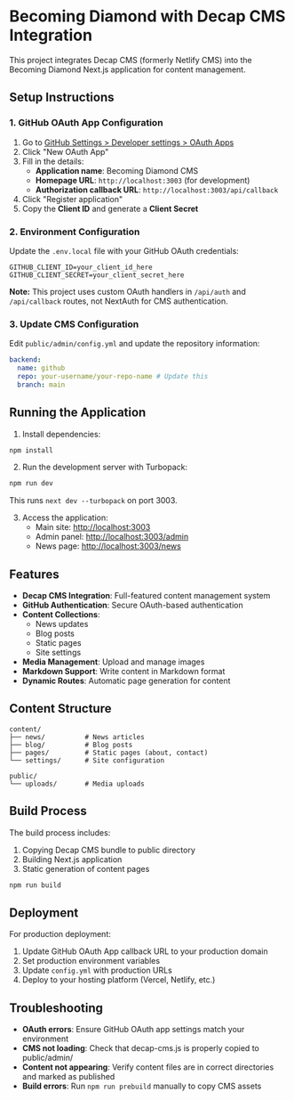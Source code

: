 # Becoming Diamond with Decap CMS Integration

This project integrates Decap CMS (formerly Netlify CMS) into the Becoming Diamond Next.js application for content management.

## Setup Instructions

### 1. GitHub OAuth App Configuration

1. Go to [GitHub Settings > Developer settings > OAuth Apps](https://github.com/settings/developers)
2. Click "New OAuth App"
3. Fill in the details:
   - **Application name**: Becoming Diamond CMS
   - **Homepage URL**: `http://localhost:3003` (for development)
   - **Authorization callback URL**: `http://localhost:3003/api/callback`
4. Click "Register application"
5. Copy the **Client ID** and generate a **Client Secret**

### 2. Environment Configuration

Update the `.env.local` file with your GitHub OAuth credentials:

```env
GITHUB_CLIENT_ID=your_client_id_here
GITHUB_CLIENT_SECRET=your_client_secret_here
```

**Note:** This project uses custom OAuth handlers in `/api/auth` and `/api/callback` routes, not NextAuth for CMS authentication.

### 3. Update CMS Configuration

Edit `public/admin/config.yml` and update the repository information:

```yaml
backend:
  name: github
  repo: your-username/your-repo-name # Update this
  branch: main
```

## Running the Application

1. Install dependencies:
```bash
npm install
```

2. Run the development server with Turbopack:
```bash
npm run dev
```

This runs `next dev --turbopack` on port 3003.

3. Access the application:
   - Main site: [http://localhost:3003](http://localhost:3003)
   - Admin panel: [http://localhost:3003/admin](http://localhost:3003/admin)
   - News page: [http://localhost:3003/news](http://localhost:3003/news)

## Features

- **Decap CMS Integration**: Full-featured content management system
- **GitHub Authentication**: Secure OAuth-based authentication
- **Content Collections**:
  - News updates
  - Blog posts
  - Static pages
  - Site settings
- **Media Management**: Upload and manage images
- **Markdown Support**: Write content in Markdown format
- **Dynamic Routes**: Automatic page generation for content

## Content Structure

```
content/
├── news/          # News articles
├── blog/          # Blog posts
├── pages/         # Static pages (about, contact)
└── settings/      # Site configuration

public/
└── uploads/       # Media uploads
```

## Build Process

The build process includes:
1. Copying Decap CMS bundle to public directory
2. Building Next.js application
3. Static generation of content pages

```bash
npm run build
```

## Deployment

For production deployment:

1. Update GitHub OAuth App callback URL to your production domain
2. Set production environment variables
3. Update `config.yml` with production URLs
4. Deploy to your hosting platform (Vercel, Netlify, etc.)

## Troubleshooting

- **OAuth errors**: Ensure GitHub OAuth app settings match your environment
- **CMS not loading**: Check that decap-cms.js is properly copied to public/admin/
- **Content not appearing**: Verify content files are in correct directories and marked as published
- **Build errors**: Run `npm run prebuild` manually to copy CMS assets